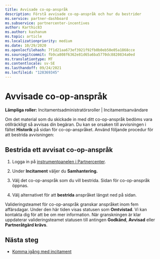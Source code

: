 ```yaml
---
title: Avvisade co-op-anspråk
description: Förstå avvisade co-op-anspråk och hur du bestrider
ms.service: partner-dashboard
ms.subservice: partnercenter-incentives
author: Karthic83
ms.author: kashanum
ms.topic: article
ms.localizationpriority: medium
ms.date: 10/29/2020
ms.openlocfilehash: 7f1d21aa673ef3921f92fb0b0eb50e05a1868cce
ms.sourcegitcommit: fb9ca808f6362e81d65a6ba5770dc8820834a0ed
ms.translationtype: MT
ms.contentlocale: sv-SE
ms.lasthandoff: 09/24/2021
ms.locfileid: "128369345"
---
```

# <a name="rejected-co-op-claims"></a>Avvisade co-op-anspråk
**Lämpliga roller:** Incitamentsadministratörsroller | Incitamentsanvändare

Om det material som du skickade in med ditt co-op-anspråk bedöms vara otillräckligt så avvisas din begäran. Du kan se orsaken till avvisningen i fältet **Historik** på sidan för co-op-anspråket. Använd följande procedur för att bestrida avvisningen:

## <a name="dispute-a-rejected-co-op-claim"></a>Bestrida ett avvisat co-op-anspråk

1. Logga in på [instrumentpanelen i Partnercenter](https://partner.microsoft.com/dashboard/).

2. Under **Incitament** väljer du **Samhantering.**

3. Välj det co-op-anspråk som du vill bestrida. Sidan för co-op-anspråk öppnas.

4. Välj alternativet för att **bestrida** anspråket längst ned på sidan.

Valideringsteamet för co-op-anspråk granskar anspråket inom fem affärsdagar. Under den här tiden visas statusen som **Omtvistad**. Vi kan kontakta dig för att be om mer information. När granskningen är klar uppdaterar valideringsteamet statusen till antingen **Godkänd**, **Avvisad** eller **Partneråtgärd krävs**.

## <a name="next-steps"></a>Nästa steg

- [Komma igång med incitament](incentives-get-started-intro.md)
